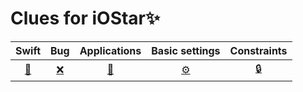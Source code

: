 
# Clues for iOStar✨

| Swift | Bug | Applications | Basic settings | Constraints |
|:----------------:|:----------------:|:----------------:|:----------------:|:----------------:|
| [💎](https://github.com/iii17-grace/ios_Swift/blob/master/Swift.md)     | [❌](https://github.com/iii17-grace/ios_Swift/blob/master/Bug.md)    | [🎨](https://github.com/iii17-grace/ios_Swift/blob/master/Applications.md)               | [⚙️](https://github.com/iii17-grace/iOS_Swift/blob/master/Basic%20settings.md)                   | [🔒](https://github.com/iii17-grace/iOS_Swift/blob/master/Constraints.md)            |

